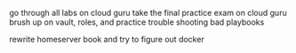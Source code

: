 go through all labs on cloud guru
take the final practice exam on cloud guru
brush up on vault, roles, and practice trouble shooting bad playbooks

rewrite homeserver book and try to figure out docker
